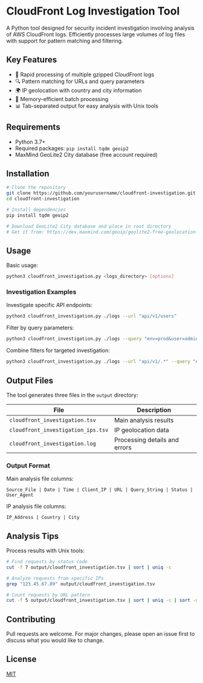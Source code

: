 # CloudFront Log Investigation Tool

A Python tool designed for security incident investigation involving analysis of AWS CloudFront logs. Efficiently processes large volumes of log files with support for pattern matching and filtering.

## Key Features

- 🚀 Rapid processing of multiple gzipped CloudFront logs
- 🔍 Pattern matching for URLs and query parameters
- 🌍 IP geolocation with country and city information
- 💾 Memory-efficient batch processing
- 📊 Tab-separated output for easy analysis with Unix tools

## Requirements

- Python 3.7+
- Required packages: `pip install tqdm geoip2`
- MaxMind GeoLite2 City database (free account required)

## Installation

```bash
# Clone the repository
git clone https://github.com/yourusername/cloudfront-investigation.git
cd cloudfront-investigation

# Install dependencies
pip install tqdm geoip2

# Download GeoLite2 City database and place in root directory
# Get it from: https://dev.maxmind.com/geoip/geolite2-free-geolocation-data
```

## Usage

Basic usage:
```bash
python3 cloudfront_investigation.py <logs_directory> [options]
```

### Investigation Examples

Investigate specific API endpoints:
```bash
python3 cloudfront_investigation.py ./logs --url "api/v1/users"
```

Filter by query parameters:
```bash
python3 cloudfront_investigation.py ./logs --query "env=prod&user=admin"
```

Combine filters for targeted investigation:
```bash
python3 cloudfront_investigation.py ./logs --url "api/v1/.*" --query "env=prod"
```

## Output Files

The tool generates three files in the `output` directory:

| File | Description |
|------|-------------|
| `cloudfront_investigation.tsv` | Main analysis results |
| `cloudfront_investigation_ips.tsv` | IP geolocation data |
| `cloudfront_investigation.log` | Processing details and errors |

### Output Format

Main analysis file columns:
```
Source_File | Date | Time | Client_IP | URL | Query_String | Status | User_Agent
```

IP analysis file columns:
```
IP_Address | Country | City
```

## Analysis Tips

Process results with Unix tools:
```bash
# Find requests by status code
cut -f 7 output/cloudfront_investigation.tsv | sort | uniq -c

# Analyze requests from specific IPs
grep "123.45.67.89" output/cloudfront_investigation.tsv

# Count requests by URL pattern
cut -f 5 output/cloudfront_investigation.tsv | sort | uniq -c | sort -nr
```

## Contributing

Pull requests are welcome. For major changes, please open an issue first to discuss what you would like to change.

## License

[MIT](https://choosealicense.com/licenses/mit/)